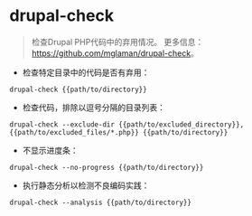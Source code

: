 # drupal-check

> 检查Drupal PHP代码中的弃用情况。
> 更多信息：<https://github.com/mglaman/drupal-check>。

- 检查特定目录中的代码是否有弃用：

`drupal-check {{path/to/directory}}`

- 检查代码，排除以逗号分隔的目录列表：

`drupal-check --exclude-dir {{path/to/excluded_directory}},{{path/to/excluded_files/*.php}} {{path/to/directory}}`

- 不显示进度条：

`drupal-check --no-progress {{path/to/directory}}`

- 执行静态分析以检测不良编码实践：

`drupal-check --analysis {{path/to/directory}}`